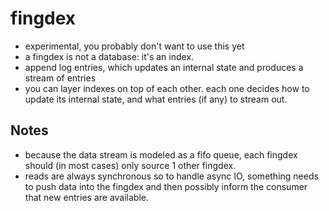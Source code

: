 fingdex
====

- experimental, you probably don't want to use this yet
- a fingdex is not a database: it's an index.
- append log entries, which updates an internal state and produces a stream of entries
- you can layer indexes on top of each other. each one decides how to update its internal state, and what entries (if any) to stream out.

Notes
----

- because the data stream is modeled as a fifo queue, each fingdex should (in most cases) only source 1 other fingdex.
- reads are always synchronous so to handle async IO, something needs to push data into the fingdex and then possibly inform the consumer that new entries are available.
